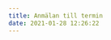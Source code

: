 ```yaml
---
title: Anmälan till termin
date: 2021-01-28 12:26:22
---
```


<script type="text/javascript" src="https://form.jotform.com/jsform/210268020454041"></script>